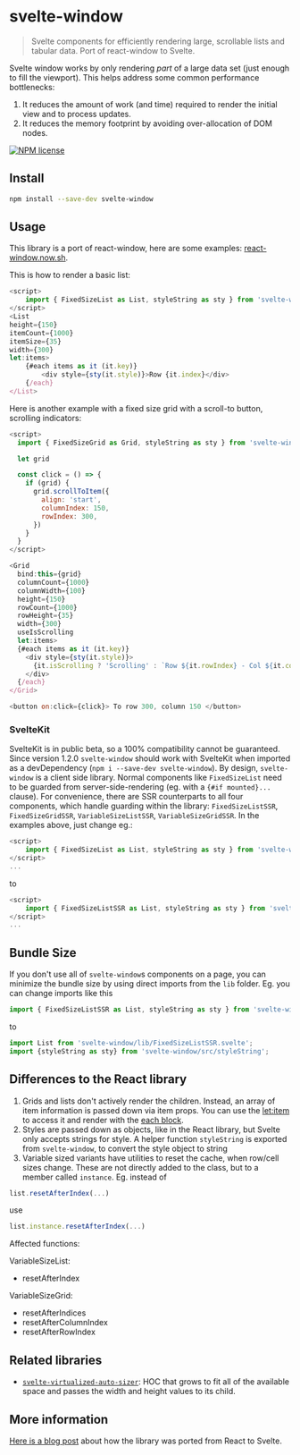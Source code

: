# svelte-window

> Svelte components for efficiently rendering large, scrollable lists and tabular data. Port of react-window to Svelte.

Svelte window works by only rendering *part* of a large data set (just enough to fill the viewport). This helps address some common performance bottlenecks:
1. It reduces the amount of work (and time) required to render the initial view and to process updates.
2. It reduces the memory footprint by avoiding over-allocation of DOM nodes.

[![NPM license](https://img.shields.io/badge/license-mit-red.svg?style=for-the-badge)](LICENSE.md)

## Install

```bash
npm install --save-dev svelte-window
```

## Usage

This library is a port of react-window, here are some examples: [react-window.now.sh](https://react-window.now.sh/).

This is how to render a basic list:


```javascript
<script>
    import { FixedSizeList as List, styleString as sty } from 'svelte-window';
</script>
<List
height={150}
itemCount={1000}
itemSize={35}
width={300}
let:items>
    {#each items as it (it.key)}
        <div style={sty(it.style)}>Row {it.index}</div>        
    {/each}
</List>
```

Here is another example with a fixed size grid with a scroll-to button, scrolling indicators:

```javascript
<script>
  import { FixedSizeGrid as Grid, styleString as sty } from 'svelte-window'

  let grid

  const click = () => {
    if (grid) {
      grid.scrollToItem({
        align: 'start',
        columnIndex: 150,
        rowIndex: 300,
      })
    }
  }
</script>

<Grid
  bind:this={grid}
  columnCount={1000}
  columnWidth={100}
  height={150}
  rowCount={1000}
  rowHeight={35}
  width={300}
  useIsScrolling
  let:items>
  {#each items as it (it.key)}
    <div style={sty(it.style)}>
      {it.isScrolling ? 'Scrolling' : `Row ${it.rowIndex} - Col ${it.columnIndex}`}
    </div>
  {/each}
</Grid>

<button on:click={click}> To row 300, column 150 </button>
```

### SvelteKit

SvelteKit is in public beta, so a 100% compatibility cannot be guaranteed. Since version 1.2.0 `svelte-window` should work with SvelteKit when imported as a devDependency (`npm i --save-dev svelte-window`). By design, `svelte-window` is a client side library. Normal components like `FixedSizeList` need to be guarded from server-side-rendering (eg. with a `{#if mounted}...` clause). For convenience, there are SSR counterparts to all four components, which handle guarding within the library: `FixedSizeListSSR`, `FixedSizeGridSSR`, `VariableSizeListSSR`, `VariableSizeGridSSR`. In the examples above, just change eg.:

```javascript
<script>
    import { FixedSizeList as List, styleString as sty } from 'svelte-window';
</script>
...
```

to 

```javascript
<script>
    import { FixedSizeListSSR as List, styleString as sty } from 'svelte-window';
</script>
...
```

## Bundle Size

If you don't use all of `svelte-window`s components on a page, you can minimize the bundle size by using direct imports from the `lib` folder. Eg. you can change imports like this

```javascript
import { FixedSizeListSSR as List, styleString as sty } from 'svelte-window';
```

to

```javascript
import List from 'svelte-window/lib/FixedSizeListSSR.svelte';
import {styleString as sty} from 'svelte-window/src/styleString';
```

## Differences to the React library

1. Grids and lists don't actively render the children. Instead, an array of item information is passed down via item props. You can use the [let:item](https://svelte.dev/tutorial/slot-props) to access it and render with the [each block](https://svelte.dev/tutorial/each-blocks).
2. Styles are passed down as objects, like in the React library, but Svelte only accepts strings for style. A helper function `styleString` is exported from `svelte-window`, to convert the style object to string
3. Variable sized variants have utilities to reset the cache, when row/cell sizes change. These are not directly added to the class, but to a member called `instance`. Eg. instead of

```javascript
list.resetAfterIndex(...)
```

use 

```javascript
list.instance.resetAfterIndex(...)
```

Affected functions:

VariableSizeList:

- resetAfterIndex

VariableSizeGrid:

- resetAfterIndices
- resetAfterColumnIndex
- resetAfterRowIndex

## Related libraries

* [`svelte-virtualized-auto-sizer`](https://npmjs.com/package/svelte-virtualized-auto-sizer): HOC that grows to fit all of the available space and passes the width and height values to its child.

## More information

[Here is a blog post](https://gradientdescent.de/porting-react-window) about how the library was ported from React to Svelte.

